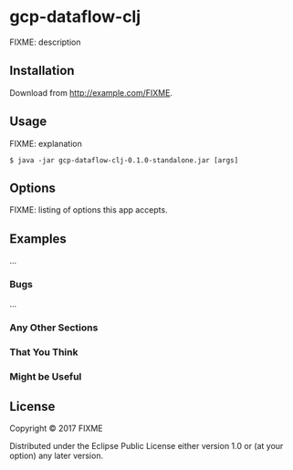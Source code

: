 # gcp-dataflow-clj

FIXME: description

## Installation

Download from http://example.com/FIXME.

## Usage

FIXME: explanation

    $ java -jar gcp-dataflow-clj-0.1.0-standalone.jar [args]

## Options

FIXME: listing of options this app accepts.

## Examples

...

### Bugs

...

### Any Other Sections
### That You Think
### Might be Useful

## License

Copyright © 2017 FIXME

Distributed under the Eclipse Public License either version 1.0 or (at
your option) any later version.
